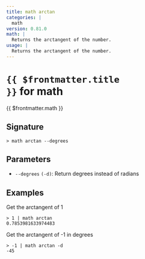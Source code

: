 ```yaml
---
title: math arctan
categories: |
  math
version: 0.81.0
math: |
  Returns the arctangent of the number.
usage: |
  Returns the arctangent of the number.
---
```


# <code>{{ $frontmatter.title }}</code> for math

<div class='command-title'>{{ $frontmatter.math }}</div>

## Signature

```> math arctan --degrees```

## Parameters

 -  `--degrees` `(-d)`: Return degrees instead of radians

## Examples

Get the arctangent of 1
```shell
> 1 | math arctan
0.7853981633974483
```

Get the arctangent of -1 in degrees
```shell
> -1 | math arctan -d
-45
```
